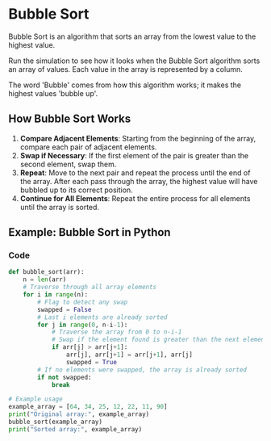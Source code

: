 # Bubble Sort

Bubble Sort is an algorithm that sorts an array from the lowest value to the highest value.

Run the simulation to see how it looks when the Bubble Sort algorithm sorts an array of values. Each value in the array is represented by a column.

The word 'Bubble' comes from how this algorithm works; it makes the highest values 'bubble up'.

## How Bubble Sort Works

1. **Compare Adjacent Elements**: Starting from the beginning of the array, compare each pair of adjacent elements.
2. **Swap if Necessary**: If the first element of the pair is greater than the second element, swap them.
3. **Repeat**: Move to the next pair and repeat the process until the end of the array. After each pass through the array, the highest value will have bubbled up to its correct position.
4. **Continue for All Elements**: Repeat the entire process for all elements until the array is sorted.

## Example: Bubble Sort in Python

### Code

```python
def bubble_sort(arr):
    n = len(arr)
    # Traverse through all array elements
    for i in range(n):
        # Flag to detect any swap
        swapped = False
        # Last i elements are already sorted
        for j in range(0, n-i-1):
            # Traverse the array from 0 to n-i-1
            # Swap if the element found is greater than the next element
            if arr[j] > arr[j+1]:
                arr[j], arr[j+1] = arr[j+1], arr[j]
                swapped = True
        # If no elements were swapped, the array is already sorted
        if not swapped:
            break

# Example usage
example_array = [64, 34, 25, 12, 22, 11, 90]
print("Original array:", example_array)
bubble_sort(example_array)
print("Sorted array:", example_array)
